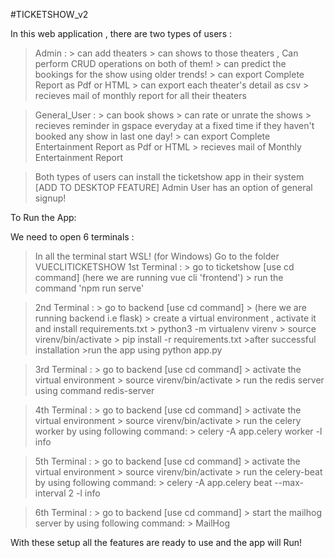 #TICKETSHOW_v2

In this web application , there are two types of users :

> Admin :
    > can add theaters
    > can shows to those theaters , Can perform CRUD operations on both of them!
    > can predict the bookings for the show using older trends!
    > can export Complete Report as Pdf or HTML
    > can export each theater's detail as csv
    > recieves mail of monthly report for all their theaters

> General_User :
    > can book shows
    > can rate or unrate the shows
    > recieves reminder in gspace everyday at a fixed time if they haven't booked any show in last one day!
    > can export Complete Entertainment Report as Pdf or HTML
    > recieves mail of Monthly Entertainment Report 

> Both types of users can install the ticketshow app in their system [ADD TO DESKTOP FEATURE]
> Admin User has an option of general signup!


To Run the App:

We need to open 6 terminals :

> In all the terminal start WSL! (for Windows)
> Go to the folder VUECLITICKETSHOW
> 1st Terminal : 
    > go to ticketshow [use cd command] (here we are running vue cli 'frontend')
    > run the command 'npm run serve'

> 2nd Terminal :
    > go to backend [use cd command]
    > (here we are running backend i.e flask) 
    > create a virtual environment , activate it and install requirements.txt
        > python3 -m virtualenv virenv
        > source virenv/bin/activate
        > pip install -r requirements.txt
    >after successful installation
        >run the app using python app.py

> 3rd Terminal :
    > go to backend [use cd command]
    > activate the virtual environment 
        > source virenv/bin/activate
        > run the redis server using command redis-server

> 4th Terminal :
    > go to backend [use cd command]
    > activate the virtual environment 
        > source virenv/bin/activate
    > run the celery worker by using following command:
        > celery -A app.celery worker -l info

> 5th Terminal :
    > go to backend [use cd command]
    > activate the virtual environment 
        > source virenv/bin/activate
    > run the celery-beat by using following command:
        > celery -A app.celery beat --max-interval 2 -l info

> 6th Terminal :
    > go to backend [use cd command]
    > start the mailhog server by using following command:
        > MailHog

With these setup all the features are ready to use and the app will Run!